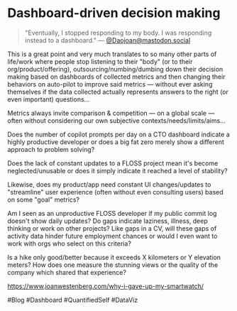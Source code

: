 # Dashboard-driven decision making

> "Eventually, I stopped responding to my body. I was responding instead to a
> dashboard." — [@Daojoan@mastodon.social](https://mastodon.social/@Daojoan)

This is a great point and very much translates to so many other parts of
life/work where people stop listening to their "body" (or to their
org/product/offering), outsourcing/numbing/dumbing down their decision making
based on dashboards of collected metrics and then changing their behaviors on
auto-pilot to improve said metrics — without ever asking themselves if the data
collected actually represents answers to the right (or even important)
questions...

Metrics always invite comparison & competition — on a global scale — often
without considering our own subjective contexts/needs/limits/aims...

Does the number of copilot prompts per day on a CTO dashboard indicate a highly
productive developer or does a big fat zero merely show a different approach to
problem solving?

Does the lack of constant updates to a FLOSS project mean it's become
neglected/unusable or does it simply indicate it reached a level of stability?

Likewise, does my product/app need constant UI changes/updates to "streamline"
user experience (often without even consulting users) based on some "goal"
metrics?

Am I seen as an unproductive FLOSS developer if my public commit log doesn't
show daily updates? Do gaps indicate laziness, illness, deep thinking or work on
other projects? Like gaps in a CV, will these gaps of activity data hinder
future employment chances or would I even want to work with orgs who select on
this criteria?

Is a hike only good/better because it exceeds X kilometers or Y elevation
meters? How does one measure the stunning views or the quality of the company
which shared that experience?

https://www.joanwestenberg.com/why-i-gave-up-my-smartwatch/

#Blog #Dashboard #QuantifiedSelf #DataViz
